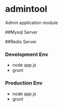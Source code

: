# admintool

Admin application module

##Mysql Server

##Redis Server

### Development Env
* node app.js
* grunt

### Production Env
* node app.js
* grunt

